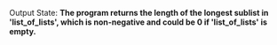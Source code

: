 Output State: **The program returns the length of the longest sublist in 'list_of_lists', which is non-negative and could be 0 if 'list_of_lists' is empty.**